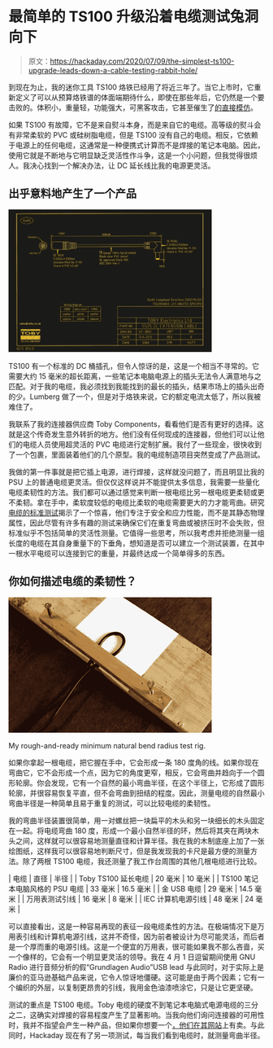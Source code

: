 # 最简单的 TS100 升级沿着电缆测试兔洞向下

> 原文：<https://hackaday.com/2020/07/09/the-simplest-ts100-upgrade-leads-down-a-cable-testing-rabbit-hole/>

到现在为止，我的迷你工具 TS100 烙铁已经用了将近三年了。当它上市时，它重新定义了可以从预算烙铁谱的体面端期待什么，即使在那些年后，它仍然是一个要击败的。体积小，重量轻，功能强大，可黑客攻击，它甚至催生了[的直接模仿](https://hackaday.com/2020/01/27/review-saneryigo-sh72-soldering-iron/)。

如果 TS100 有故障，它不是来自熨斗本身，而是来自它的电缆。高等级的熨斗会有非常柔软的 PVC 或硅树脂电缆，但是 TS100 没有自己的电缆。相反，它依赖于电源上的任何电缆，这通常是一种便携式计算而不是焊接的笔记本电脑。因此，使用它就是不断地与它明显缺乏灵活性作斗争，这是一个小问题，但我觉得很烦人。我决心找到一个解决办法，让 DC 延长线比我的电源更灵活。

## 出乎意料地产生了一个产品

[![](img/31534a7a64be8a2bc662d034fe51ed67.png)](https://hackaday.com/wp-content/uploads/2020/07/Toby-drawing_had.jpg)

TS100 有一个标准的 DC 桶插孔，但令人惊讶的是，这是一个相当不寻常的。它需要大约 15 毫米的超长距离，一些笔记本电脑电源上的插头无法令人满意地与之匹配。对于我的电缆，我必须找到我能找到的最长的插头，结果市场上的插头出奇的少。Lumberg 做了一个，但是对于烙铁来说，它的额定电流太低了，所以我被难住了。

我联系了我的连接器供应商 Toby Components，看看他们是否有更好的选择。这就是这个传奇发生意外转折的地方。他们没有任何现成的连接器，但他们可以让他们的电缆人员使用超灵活的 PVC 电缆进行定制扩展。我付了一些现金，很快收到了一个包裹，里面装着他们的几个原型。我的电缆制造项目突然变成了产品测试。

我做的第一件事就是把它插上电源，进行焊接，这样就没问题了，而且明显比我的 PSU 上的普通电缆更灵活。但仅仅这样说并不能提供太多信息，我需要一些量化电缆柔韧性的方法。我们都可以通过感觉来判断一根电缆比另一根电缆更柔韧或更不柔韧。拿在手中，柔软度较低的电缆比柔软的电缆需要更大的力才能弯曲。研究[电缆的标准测试](https://www.elandcables.com/the-cable-lab/independent-cable-testing-and-inspection-services)揭示了一个惊喜，他们专注于安全和应力性能，而不是其静态物理属性，因此尽管有许多有趣的测试来确保它们在重复弯曲或被挤压时不会失败，但标准似乎不包括简单的灵活性测量。它值得一些思考，所以我考虑并拒绝测量一组长度的电缆在其自身重量下的下垂角，想知道是否可以建立一个测试装置，在其中一根水平电缆可以连接到它的重量，并最终达成一个简单得多的东西。

## 你如何描述电缆的柔韧性？

[![My rough-and-ready minumum natural bend radius test rig.](img/373f02ada36d0eaee85bfeaf2d3b20d9.png)](https://hackaday.com/wp-content/uploads/2020/06/bend-radius-test-rig.jpg)

My rough-and-ready minimum natural bend radius test rig.

如果你拿起一根电缆，把它握在手中，它会形成一条 180 度角的线。如果你现在弯曲它，它不会形成一个点，因为它的角度更窄，相反，它会弯曲并趋向于一个圆形轮廓。你会发现，它有一个自然的最小弯曲半径，在这个半径上，它形成了圆形轮廓，并很容易恢复平直，但不会弯曲到扭结的程度。因此，测量电缆的自然最小弯曲半径是一种简单且易于重复的测试，可以比较电缆的柔韧性。

我的弯曲半径装置很简单，用一对螺丝把一块扁平的木头和另一块细长的木头固定在一起。将电缆弯曲 180 度，形成一个最小自然半径的环，然后将其夹在两块木头之间，这样就可以很容易地测量直径和计算半径。我在我的木制底座上加了一张绘图纸，这样我可以很容易地判断尺寸，但是我发现我的卡尺是最方便的测量方法。除了两根 TS100 电缆，我还测量了我工作台周围的其他几根电缆进行比较。

| 电缆 | 直径 | 半径 |
| Toby TS100 延长电缆 | 20 毫米 | 10 毫米 |
| TS100 笔记本电脑风格的 PSU 电缆 | 33 毫米 | 16.5 毫米 |
| 金 USB 电缆 | 29 毫米 | 14.5 毫米 |
| 万用表测试引线 | 16 毫米 | 8 毫米 |
| IEC 计算机电源引线 | 48 毫米 | 24 毫米 |

可以直接看出，这是一种容易再现的表征一段电缆柔性的方法。在极端情况下是万用表引线和计算机电源引线，这并不奇怪，因为前者被设计为尽可能灵活，而后者是一个厚而重的电源引线。这是一个便宜的万用表，很可能如果我不那么吝啬，买一个像样的，它会有一个明显更灵活的领导。我在 4 月 1 日逗留期间使用 GNU Radio 进行音频分析的假“Grundlagen Audio”USB lead 与此同时，对于实际上是廉价的亚马逊基础产品来说，它令人惊讶地僵硬。这可能是由于两个因素；它有一个编织的外层，以复制更昂贵的引线，我用金色油漆喷涂它，只是让它更坚硬。

测试的重点是 TS100 电缆。Toby 电缆的硬度不到笔记本电脑式电源电缆的三分之二，这确实对焊接的容易程度产生了显著影响。当我向他们询问连接器的可用性时，我并不指望会产生一种产品，但如果你想要一个[，他们在其网站](https://www.toby.co.uk/powertoboard-connectors/dc-ac-jacks-plugs/jli-5525-dc-ec-valcon-dc-plug-to-socket-extenison-cable/JLI-5525-DC-EC/)上有卖。与此同时，Hackaday 现在有了另一项测试，每当我们看到电缆时，就测量弯曲半径。